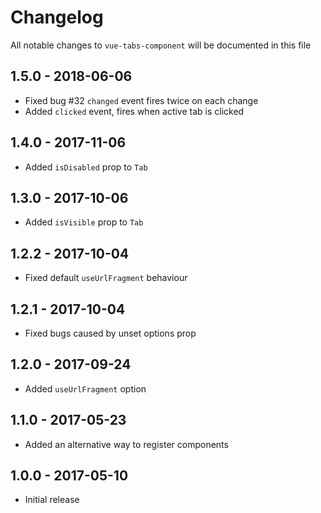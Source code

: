 # Changelog

All notable changes to `vue-tabs-component` will be documented in this file

## 1.5.0 - 2018-06-06
- Fixed bug #32 `changed` event fires twice on each change
- Added `clicked` event, fires when active tab is clicked

## 1.4.0 - 2017-11-06
- Added `isDisabled` prop to `Tab`

## 1.3.0 - 2017-10-06
- Added `isVisible` prop to `Tab`

## 1.2.2 - 2017-10-04
- Fixed default `useUrlFragment` behaviour

## 1.2.1 - 2017-10-04
- Fixed bugs caused by unset options prop

## 1.2.0 - 2017-09-24
- Added `useUrlFragment` option

## 1.1.0 - 2017-05-23
- Added an alternative way to register components

## 1.0.0 - 2017-05-10
- Initial release
